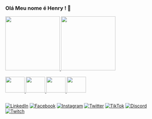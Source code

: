 ### Olá Meu nome é Henry ! 👋
<div>
  <a href="https://github.com/HenryNascimentoSilva">
    <img height="170em" src="https://github-readme-stats.vercel.app/api?username=HenryNascimentoSilva&show_icons=true&theme=dark"/>
    <img height="170em" src="https://github-readme-stats.vercel.app/api/top-langs/?username=HenryNascimentoSilva&theme=dark"/>
    
<div style="display: inline_block"><br>
  <img height="50em" width="60" src="https://cdn.jsdelivr.net/gh/devicons/devicon/icons/html5/html5-original.svg"/>
  <img height="50em" width="60" src="https://cdn.jsdelivr.net/gh/devicons/devicon/icons/css3/css3-original.svg"/>
  <img height="50em" width="60" src="https://cdn.jsdelivr.net/gh/devicons/devicon/icons/javascript/javascript-original.svg"/>
  <img height="50em" width="60" src="https://cdn.jsdelivr.net/gh/devicons/devicon/icons/python/python-original.svg"/>
</div>
    
##
    
[![LinkedIn](https://img.shields.io/badge/LinkedIn-0077B5?style=for-the-badge&logo=linkedin&logoColor=white)](https://www.linkedin.com/in/henry-nascimento-749083267/)
[![Facebook](https://img.shields.io/badge/Facebook-1877F2?style=for-the-badge&logo=facebook&logoColor=white)](https://www.facebook.com/H.P.NascimentoSilva/)
[![Instagram](https://img.shields.io/badge/Instagram-E4405F?style=for-the-badge&logo=instagram&logoColor=white)](https://www.instagram.com/henry_nascimento_/)
[![Twitter](https://img.shields.io/badge/Twitter-1DA1F2?style=for-the-badge&logo=twitter&logoColor=white)](https://twitter.com/Keehd_)
[![TikTok](https://img.shields.io/badge/TikTok-000000?style=for-the-badge&logo=tiktok&logoColor=white)](https://www.tiktok.com/@keehd)
[![Discord](https://img.shields.io/badge/Discord-7289DA?style=for-the-badge&logo=discord&logoColor=white)](https://discord.gg/7bY6MyP6MY)
[![Twitch](https://img.shields.io/badge/Twitch-9146FF?style=for-the-badge&logo=twitch&logoColor=white)](www.twitch.tv/keehd?sr=aa)
